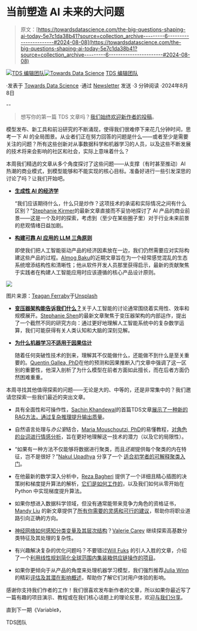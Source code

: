 # 当前塑造 AI 未来的大问题

> 原文：[https://towardsdatascience.com/the-big-questions-shaping-ai-today-5e7c1da38b41?source=collection_archive---------6-----------------------#2024-08-08](https://towardsdatascience.com/the-big-questions-shaping-ai-today-5e7c1da38b41?source=collection_archive---------6-----------------------#2024-08-08)

[](https://towardsdatascience.medium.com/?source=post_page---byline--5e7c1da38b41--------------------------------)[![TDS 编辑团队](../Images/4b2d1beaf4f6dcf024ffa6535de3b794.png)](https://towardsdatascience.medium.com/?source=post_page---byline--5e7c1da38b41--------------------------------)[](https://towardsdatascience.com/?source=post_page---byline--5e7c1da38b41--------------------------------)[![Towards Data Science](../Images/a6ff2676ffcc0c7aad8aaf1d79379785.png)](https://towardsdatascience.com/?source=post_page---byline--5e7c1da38b41--------------------------------) [TDS 编辑团队](https://towardsdatascience.medium.com/?source=post_page---byline--5e7c1da38b41--------------------------------)

·发表于 [Towards Data Science](https://towardsdatascience.com/?source=post_page---byline--5e7c1da38b41--------------------------------) ·通过 [Newsletter](/newsletter?source=post_page---byline--5e7c1da38b41--------------------------------) 发送 ·3 分钟阅读 ·2024年8月8日

--

> 想写你的第一篇 TDS 文章吗？[我们始终欢迎新作者的投稿](http://bit.ly/write-for-tds)。

模型发布、新工具和前沿研究的不断涌现，使得我们很难停下来花几分钟时间，思考一下 AI 的全局图景。从业者们正在努力回答的问题是什么——或者至少是需要关注的问题？所有这些创新对从事数据科学和机器学习的人员，以及这些不断发展的技术将来会影响的社区和社会，实际上意味着什么？

本周我们精选的文章从多个角度探讨了这些问题——从支撑（有时甚至推动）AI 热潮的商业模式，到模型能够和不能实现的核心目标。准备好进行一些引发深思的讨论了吗？让我们开始吧。

+   [**生成性 AI 的经济学**](/economics-of-generative-ai-75f550288097)

    “我们应该期待什么，什么只是炒作？这项技术的承诺和实际情况之间有什么区别？”[Stephanie Kirmer](https://medium.com/u/a8dc77209ef3?source=post_page---user_mention--5e7c1da38b41--------------------------------)的最新文章直接而不妥协地探讨了 AI 产品的商业前景——这是一个及时的探索，考虑到（至少在某些圈子里）对于行业未来前景的悲观情绪日益加剧。

+   [**构建可靠 AI 应用的 LLM 三角原则**](/the-llm-triangle-principles-to-architect-reliable-ai-apps-d3753dd8542e)

    即使我们把人工智能驱动产品的经济因素放在一边，我们仍然需要应对实际构建这些产品的过程。[Almog Baku](https://medium.com/u/fbcd18957436?source=post_page---user_mention--5e7c1da38b41--------------------------------)的近期文章旨在为一个经常感觉混乱的生态系统增添结构性和清晰性；他从软件开发人员那里获得启示，最新的贡献聚焦于实践者在构建人工智能应用时应该遵循的核心产品设计原则。

![](../Images/92f1c33ca62d1a1aef3f346279ce0a17.png)

图片来源：[Teagan Ferraby](https://unsplash.com/@tferraby?utm_source=medium&utm_medium=referral)于[Unsplash](https://unsplash.com/?utm_source=medium&utm_medium=referral)

+   [**变压器架构能告诉我们什么？**](/what-does-the-transformer-architecture-tell-us-cd3a4fd6a59d)关于人工智能的讨论通常围绕着实用性、效率和规模展开。[Stephanie Shen](https://medium.com/u/574ba7df600a?source=post_page---user_mention--5e7c1da38b41--------------------------------)的最新文章聚焦于变压器架构的内部运作，提出了一个截然不同的研究方向：通过更好地理解人工智能系统中的复杂数学运算，我们可能获得有关人类认知和大脑的深刻见解。

+   [**为什么机器学习不适用于因果估计**](/why-machine-learning-is-not-made-for-causal-estimation-f2add4a36e85)

    随着任何突破性技术的到来，理解其不仅能做什么，还能做不到什么是至关重要的。[Quentin Gallea, PhD](https://medium.com/u/a52dcb9793ad?source=post_page---user_mention--5e7c1da38b41--------------------------------)在他的预测和因果推断入门文章中强调了这一区别的重要性，他深入剖析了为什么模型在前者方面如此擅长，而在后者方面仍然困难重重。

本周寻找其他值得探索的问题——无论是大的、中等的，还是非常集中的？我们邀请您探索一些我们最近的突出文章。

+   具有全面性和可操作性，[Sachin Khandewal](https://medium.com/u/29d0a17713b2?source=post_page---user_mention--5e7c1da38b41--------------------------------)的首篇TDS文章[展示了一种新的RAG方法，通过复杂推理提升输出质量](/improving-rag-answer-quality-through-complex-reasoning-2608ec6c2a65)。

+   自然语言处理与*办公室*结合，[Maria Mouschoutzi, PhD](https://medium.com/u/dce3cb684eae?source=post_page---user_mention--5e7c1da38b41--------------------------------)的易懂教程，[对角色的台词进行情感分析](/was-michael-scott-the-worlds-best-boss-e5fd26074061)，旨在更好地理解这一技术的潜力（以及它的局限性）。

+   “如果有一种方法不仅能够将数据进行聚类，而且*还能*提供每个聚类的内在特征，岂不是很好？”[Nakul Upadhya](https://medium.com/u/4d9dddc62a80?source=post_page---user_mention--5e7c1da38b41--------------------------------) 分享了一个 [适合初学者的可解释聚类入门](https://medium.com/u/4d9dddc62a80?source=post_page---user_mention--5e7c1da38b41--------------------------------)。

+   在他最新的数学深入分析中，[Reza Bagheri](https://medium.com/u/da2d000eaa4d?source=post_page---user_mention--5e7c1da38b41--------------------------------) 提供了一个详细且精心插图的决策树和梯度提升算法的解析，[它们是如何工作的](https://medium.com/u/da2d000eaa4d?source=post_page---user_mention--5e7c1da38b41--------------------------------)，以及我们如何从零开始在 Python 中实现梯度提升算法。

+   如果你想进入数据科学领域，但没有通常能带来竞争力角色的资格证书，[Mandy Liu](https://medium.com/u/b49a6ee6ebe0?source=post_page---user_mention--5e7c1da38b41--------------------------------) 的新文章提供了[所有你需要的灵感和可行的建议](https://medium.com/u/b49a6ee6ebe0?source=post_page---user_mention--5e7c1da38b41--------------------------------)，帮助你将职业道路引向正确的方向。

+   [神经网络如何感知分类变量及其层次结构](https://medium.com/u/1a7c9171898f?source=post_page---user_mention--5e7c1da38b41--------------------------------)？[Valerie Carey](https://medium.com/u/1a7c9171898f?source=post_page---user_mention--5e7c1da38b41--------------------------------) 继续探索高基数分类特征及其处理的复杂性。

+   有兴趣解决复杂的优化问题吗？不要错过[Will Fuks](https://medium.com/u/e9c35a095d0d?source=post_page---user_mention--5e7c1da38b41--------------------------------) 的引人入胜的文章，介绍了一个[利用线性规划简化全球范围内集装箱供应链操作的项目](https://medium.com/u/e9c35a095d0d?source=post_page---user_mention--5e7c1da38b41--------------------------------)。

+   如果你更倾向于从产品的角度来处理机器学习模型，我们强烈推荐[Julia Winn](https://medium.com/u/80bc2c74c4e9?source=post_page---user_mention--5e7c1da38b41--------------------------------)的精彩[评估及其潜在影响概述](https://medium.com/u/80bc2c74c4e9?source=post_page---user_mention--5e7c1da38b41--------------------------------)，帮助你了解它们对用户体验的影响。

感谢你支持我们作者的工作！我们很喜欢发布新作者的文章，所以如果你最近写了一篇有趣的项目演示、教程或在我们核心话题上的理论反思，欢迎[与我们分享](http://bit.ly/write-for-tds)。

直到下一期《Variable》，

TDS团队
